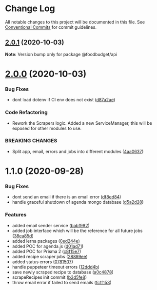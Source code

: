 # Change Log

All notable changes to this project will be documented in this file.
See [Conventional Commits](https://conventionalcommits.org) for commit guidelines.

## [2.0.1](https://github.com/Lilmortal/foodbudget/compare/@foodbudget/api@2.0.0...@foodbudget/api@2.0.1) (2020-10-03)

**Note:** Version bump only for package @foodbudget/api





# [2.0.0](https://github.com/Lilmortal/foodbudget/compare/@foodbudget/api@1.2.0...@foodbudget/api@2.0.0) (2020-10-03)


### Bug Fixes

* dont load dotenv if CI env does not exist ([d87a2ae](https://github.com/Lilmortal/foodbudget/commit/d87a2aed984c2e59122228afe06c057d0cac9a5c))


### Code Refactoring

* Rework the Scrapers logic. Added a new ServiceManager, this will be exposed for other modules to use.


### BREAKING CHANGES

* Split app, email, errors and jobs into different modules ([4aa0637](https://github.com/Lilmortal/foodbudget/commit/4aa0637a3091058fa22f19478ed770557daac4f7))





# 1.1.0 (2020-09-28)


### Bug Fixes

* dont send an email if there is an email error ([df8ed84](https://github.com/Lilmortal/foodbudget/commit/df8ed84bde3c1d2d5b97019abb588d6402387e09))
* handle graceful shutdown of agenda mongo database ([d5a2d28](https://github.com/Lilmortal/foodbudget/commit/d5a2d284e5ad3c83e0344e52a4c2865fe4c1f9fb))


### Features

* added email sender service ([babf982](https://github.com/Lilmortal/foodbudget/commit/babf982de62da343849ef906744d42fb4308c46a))
* added job interface which will be the reference for all future jobs ([38ea85d](https://github.com/Lilmortal/foodbudget/commit/38ea85d35cd3e0c5f5ee7467580e4c007ded5fc7))
* added lerna packages ([0ed244e](https://github.com/Lilmortal/foodbudget/commit/0ed244e3e7f0687755d9c2964f16a5ce12672871))
* added POC for agenda.js ([d01ad71](https://github.com/Lilmortal/foodbudget/commit/d01ad710dcd56c5c9f193a5717b5db7c72ad6922))
* added POC for Prisma 2 ([c8f15e7](https://github.com/Lilmortal/foodbudget/commit/c8f15e74f8a8e6ed1d478ba2c4e5e483cd9bcd1d))
* added recipe scraper jobs ([28899ee](https://github.com/Lilmortal/foodbudget/commit/28899eed83ac739fcf111b38aaab8065c565da0d))
* added status errors ([0781507](https://github.com/Lilmortal/foodbudget/commit/0781507493002a24a2fadffba0bace4a63fd0cd9))
* handle puppeteer timeout errors ([12ddd4b](https://github.com/Lilmortal/foodbudget/commit/12ddd4b0c4fc40f126aac9123a2f236d0c2b4e82))
* save newly scraped recipe to database ([a0c4878](https://github.com/Lilmortal/foodbudget/commit/a0c4878e960c07e88078ae0721d4dd6a12298217))
* scrapeRecipes init commit ([b3d5fe8](https://github.com/Lilmortal/foodbudget/commit/b3d5fe8537d1f6d4f6f60a79b03bac7d560f1080))
* throw email error if failed to send emails ([fc1f153](https://github.com/Lilmortal/foodbudget/commit/fc1f153ccfb5d72ff4db2ba989e420fae1afba7a))
